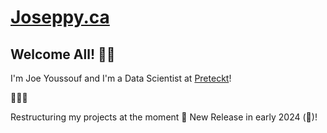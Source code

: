 # [Joseppy.ca](https://joseppy.ca/#home)

## Welcome All! 👋😄
I'm Joe Youssouf and I'm a Data Scientist at [Preteckt](https://preteckt.com/)!

🚧🚧🚧

Restructuring my projects at the moment 🥸 New Release in early 2024 (🦆)!
